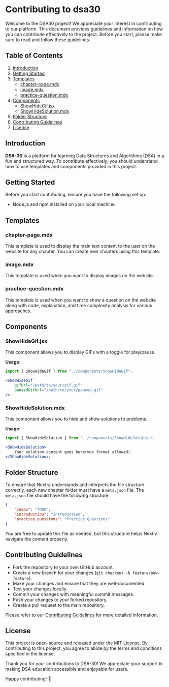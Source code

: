 # Contributing to dsa30

Welcome to the DSA30 project! We appreciate your interest in contributing to our platform. This document provides guidelines and information on how you can contribute effectively to the project. Before you start, please make sure to read and follow these guidelines.

## Table of Contents

1. [Introduction](#introduction)
2. [Getting Started](#getting-started)
3. [Templates](#templates)
    - [chapter-page.mdx](#chapter-pagemdx)
    - [image.mdx](#imagemdx)
    - [practice-question.mdx](#practice-questionmdx)
4. [Components](#components)
    - [ShowHideGif.jsx](#showhidegifjsx)
    - [ShowHideSolution.mdx](#showhidesolutionmdx)
5. [Folder Structure](#folder-structure)
6. [Contributing Guidelines](#contributing-guidelines)
7. [License](#license)

## Introduction

**DSA-30** is a platform for learning Data Structures and Algorithms (DSA) in a fun and structured way. To contribute effectively, you should understand how to use templates and components provided in this project.

## Getting Started

Before you start contributing, ensure you have the following set up:

-   Node.js and npm installed on your local machine.

## Templates

### chapter-page.mdx

This template is used to display the main text content to the user on the website for any chapter. You can create new chapters using this template.

### image.mdx

This template is used when you want to display images on the website.

### practice-question.mdx

This template is used when you want to show a question on the website along with code, explanation, and time complexity analysis for various approaches.

## Components

### ShowHideGif.jsx

This component allows you to display GIFs with a toggle for play/pause.

**Usage**:

```jsx copy
import { ShowHideGif } from "../components/ShowHideGif";

<ShowHideGif
    gifUrl="/path/to/your/gif.gif"
    pausedGifUrl="/path/to/your/paused.gif"
/>;
```

### ShowHideSolution.mdx

This component allows you to hide and show solutions to problems.

**Usage**:

```jsx copy
import { ShowHideSolution } from "../components/ShowHideSolution";

<ShowHideSolution>
    Your solution content goes here(mdx format allowed).
</ShowHideSolution>;
```

## Folder Structure

To ensure that Nextra understands and interprets the file structure correctly, each new chapter folder must have a `meta.json` file. The `meta.json` file should have the following structure:

```json copy
{
    "index": "TODO",
    "introduction": "Introduction",
    "practice_questions": "Practice Questions"
}
```

You are free to update this file as needed, but this structure helps Nextra navigate the content properly.

## Contributing Guidelines

-   Fork the repository to your own GitHub account.
-   Create a new branch for your changes (`git checkout -b feature/new-feature`).
-   Make your changes and ensure that they are well-documented.
-   Test your changes locally.
-   Commit your changes with meaningful commit messages.
-   Push your changes to your forked repository.
-   Create a pull request to the main repository.

Please refer to our [Contributing Guidelines](CONTRIBUTING.md) for more detailed information.

## License

This project is open-source and released under the [MIT License](LICENSE.md). By contributing to this project, you agree to abide by the terms and conditions specified in the license.

Thank you for your contributions to DSA-30! We appreciate your support in making DSA education accessible and enjoyable for users.

Happy contributing! 🎉
